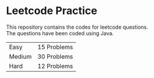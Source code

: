 # Leetcode Practice
This repository contains the codes for leetcode questions. <br>
The questions have been coded using Java. <br>
<table><tr><td>Easy</td><td>15 Problems</td></tr><tr><td>Medium</td><td>30 Problems</td></tr><tr><td>Hard</td><td>12 Problems</td></tr></table>
